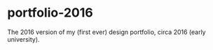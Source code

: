 # portfolio-2016
The 2016 version of my (first ever) design portfolio, circa 2016 (early university).
